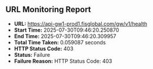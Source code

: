## URL Monitoring Report

- **URL:** https://api-gw1-prod1.fisglobal.com/gw/v1/health
- **Start Time:** 2025-07-30T09:46:20.250870
- **End Time:** 2025-07-30T09:46:20.309957
- **Total Time Taken:** 0.059087 seconds
- **HTTP Status Code:** 403
- **Status:** Failure
- **Failure Reason:** HTTP Status Code: 403
